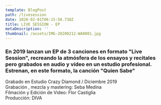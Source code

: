 ```yaml
---
template: BlogPost
path: /livesession
date: 2020-02-01T06:15:50.738Z
title: LIVE SESSION - EP
metaDescription: ''
thumbnail: /assets/IMG-20200212-WA0001.jpg
---
```

### En 2019 lanzan un EP de 3 canciones en formato "Live Session", recreando la atmósfera de los ensayos y recitales pero grabados en audio y vídeo en un estudio profesional. Estrenan, en este formato, la canción "Quien Sabe"

Grabado en Estudio Crazy Diamond / Diciembre 2019 \
Grabación , mezcla y mastering: Seba Medina \
Filmación y Edición de Video: Flor Castiglia \
Producción: DIVA
